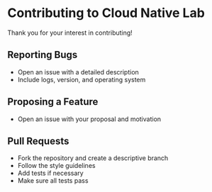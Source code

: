 # Contributing to Cloud Native Lab

Thank you for your interest in contributing!

## Reporting Bugs
- Open an issue with a detailed description
- Include logs, version, and operating system

## Proposing a Feature
- Open an issue with your proposal and motivation

## Pull Requests
- Fork the repository and create a descriptive branch
- Follow the style guidelines
- Add tests if necessary
- Make sure all tests pass